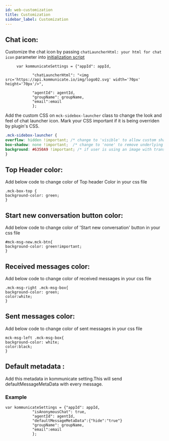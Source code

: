 ```yaml
---
id: web-customization
title: Customization
sidebar_label: Customization
---
```


## Chat icon:
Customize the chat icon by passing  `chatLauncherHtml: your html for chat icon` parameter into [initialization script](https://docs.kommunicate.io/docs/web-installation.html#script')

```
     var kommunicateSettings = {"appId": appId,

            "chatLauncherHtml": "<img src='https://api.kommunicate.io/img/logo02.svg' width='70px' height='70px'/>",

            "agentId": agentId,
            "groupName": groupName,
            "email":email
            };

```
Add the custom CSS on `mck-sidebox-launcher` class to change the look and feel of chat launcher icon. Mark your CSS important if it is being overriden by plugin's CSS.
``` css
.mck-sidebox-launcher {
overflow: hidden !important; /* change to 'visible' to allow custom shaped icons*/
box-shadow: none !important;  /* change to 'none' to remove underlying shadow */
background: #6350A9 !important; /* if user is using an image with transparency they can add this property and define a background color*/
}
```
## Top Header color:
Add below code to change color of Top header Color in your css file
```
.mck-box-top {
background-color: green;
}
```

## Start new conversation button color:
Add below code to change color of 'Start new conversation' button in your css file
```
#mck-msg-new.mck-btn{
background-color: green!important;
}
```

## Received messages color:
Add below code to change color of received messages in your css file
```
.mck-msg-right .mck-msg-box{
background-color: green;
color:white;
}
```

## Sent messages color:
Add below code to change color of sent messages in your css file
```
mck-msg-left .mck-msg-box{
background-color: white;
color:black;
}
```

## Default metadata :
Add this metadata in kommunicate setting.This will send defaultMessageMetaData with every message.

### Example

```
var kommunicateSettings = {"appId": appId,
            "isAnonymousChat": true,
            "agentId": agentId,
            "defaultMessageMetaData":{"hide":"true"}
            "groupName": groupName,
            "email":email
            };

```
